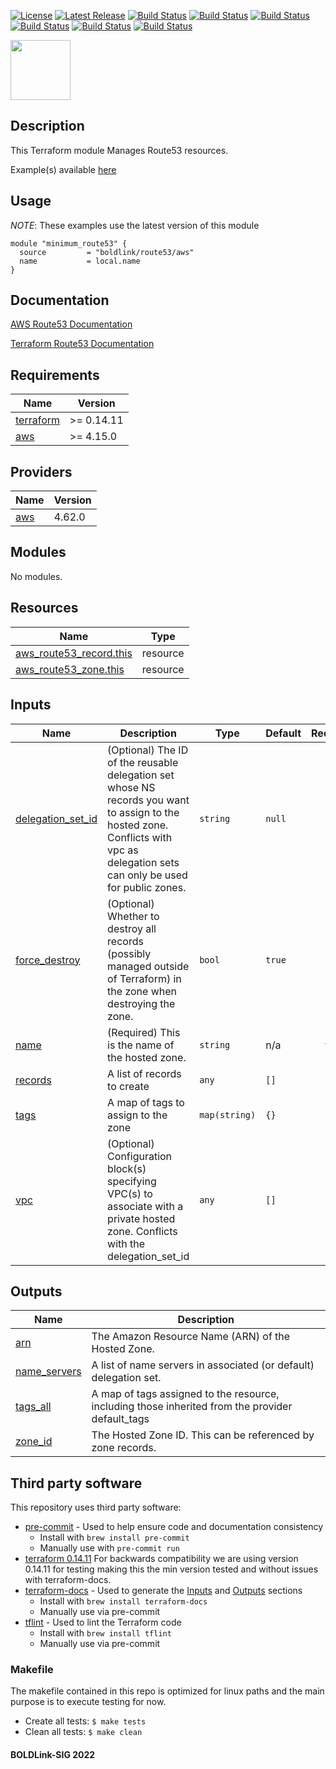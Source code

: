 [![License](https://img.shields.io/badge/License-Apache-blue.svg)](https://github.com/boldlink/terraform-aws-route53/blob/main/LICENSE)
[![Latest Release](https://img.shields.io/github/release/boldlink/terraform-aws-route53.svg)](https://github.com/boldlink/terraform-aws-route53/releases/latest)
[![Build Status](https://github.com/boldlink/terraform-aws-route53/actions/workflows/update.yaml/badge.svg)](https://github.com/boldlink/terraform-aws-route53/actions)
[![Build Status](https://github.com/boldlink/terraform-aws-route53/actions/workflows/release.yaml/badge.svg)](https://github.com/boldlink/terraform-aws-route53/actions)
[![Build Status](https://github.com/boldlink/terraform-aws-route53/actions/workflows/pre-commit.yaml/badge.svg)](https://github.com/boldlink/terraform-aws-route53/actions)
[![Build Status](https://github.com/boldlink/terraform-aws-route53/actions/workflows/pr-labeler.yaml/badge.svg)](https://github.com/boldlink/terraform-aws-route53/actions)
[![Build Status](https://github.com/boldlink/terraform-aws-route53/actions/workflows/checkov.yaml/badge.svg)](https://github.com/boldlink/terraform-aws-route53/actions)
[![Build Status](https://github.com/boldlink/terraform-aws-route53/actions/workflows/auto-badge.yaml/badge.svg)](https://github.com/boldlink/terraform-aws-route53/actions)

[<img src="https://avatars.githubusercontent.com/u/25388280?s=200&v=4" width="96"/>](https://boldlink.io)

## Description
This Terraform module Manages Route53 resources.

Example(s) available [here](https://github.com/boldlink/terraform-aws-route53/tree/main/examples)

## Usage
*NOTE*: These examples use the latest version of this module

```console
module "minimum_route53" {
  source         = "boldlink/route53/aws"
  name           = local.name
}
```

## Documentation

[AWS Route53 Documentation ](https://docs.aws.amazon.com/Route53/latest/DeveloperGuide/Welcome.html)


[Terraform Route53 Documentation](https://registry.terraform.io/providers/hashicorp/aws/latest/docs/resources/route53_zone)

<!-- BEGINNING OF PRE-COMMIT-TERRAFORM DOCS HOOK -->
## Requirements

| Name | Version |
|------|---------|
| <a name="requirement_terraform"></a> [terraform](#requirement\_terraform) | >= 0.14.11 |
| <a name="requirement_aws"></a> [aws](#requirement\_aws) | >= 4.15.0 |

## Providers

| Name | Version |
|------|---------|
| <a name="provider_aws"></a> [aws](#provider\_aws) | 4.62.0 |

## Modules

No modules.

## Resources

| Name | Type |
|------|------|
| [aws_route53_record.this](https://registry.terraform.io/providers/hashicorp/aws/latest/docs/resources/route53_record) | resource |
| [aws_route53_zone.this](https://registry.terraform.io/providers/hashicorp/aws/latest/docs/resources/route53_zone) | resource |

## Inputs

| Name | Description | Type | Default | Required |
|------|-------------|------|---------|:--------:|
| <a name="input_delegation_set_id"></a> [delegation\_set\_id](#input\_delegation\_set\_id) | (Optional) The ID of the reusable delegation set whose NS records you want to assign to the hosted zone. Conflicts with vpc as delegation sets can only be used for public zones. | `string` | `null` | no |
| <a name="input_force_destroy"></a> [force\_destroy](#input\_force\_destroy) | (Optional) Whether to destroy all records (possibly managed outside of Terraform) in the zone when destroying the zone. | `bool` | `true` | no |
| <a name="input_name"></a> [name](#input\_name) | (Required) This is the name of the hosted zone. | `string` | n/a | yes |
| <a name="input_records"></a> [records](#input\_records) | A list of records to create | `any` | `[]` | no |
| <a name="input_tags"></a> [tags](#input\_tags) | A map of tags to assign to the zone | `map(string)` | `{}` | no |
| <a name="input_vpc"></a> [vpc](#input\_vpc) | (Optional) Configuration block(s) specifying VPC(s) to associate with a private hosted zone. Conflicts with the delegation\_set\_id | `any` | `[]` | no |

## Outputs

| Name | Description |
|------|-------------|
| <a name="output_arn"></a> [arn](#output\_arn) | The Amazon Resource Name (ARN) of the Hosted Zone. |
| <a name="output_name_servers"></a> [name\_servers](#output\_name\_servers) | A list of name servers in associated (or default) delegation set. |
| <a name="output_tags_all"></a> [tags\_all](#output\_tags\_all) | A map of tags assigned to the resource, including those inherited from the provider default\_tags |
| <a name="output_zone_id"></a> [zone\_id](#output\_zone\_id) | The Hosted Zone ID. This can be referenced by zone records. |
<!-- END OF PRE-COMMIT-TERRAFORM DOCS HOOK -->


## Third party software
This repository uses third party software:
* [pre-commit](https://pre-commit.com/) - Used to help ensure code and documentation consistency
  * Install with `brew install pre-commit`
  * Manually use with `pre-commit run`
* [terraform 0.14.11](https://releases.hashicorp.com/terraform/0.14.11/) For backwards compatibility we are using version 0.14.11 for testing making this the min version tested and without issues with terraform-docs.
* [terraform-docs](https://github.com/segmentio/terraform-docs) - Used to generate the [Inputs](#Inputs) and [Outputs](#Outputs) sections
  * Install with `brew install terraform-docs`
  * Manually use via pre-commit
* [tflint](https://github.com/terraform-linters/tflint) - Used to lint the Terraform code
  * Install with `brew install tflint`
  * Manually use via pre-commit

### Makefile
The makefile contained in this repo is optimized for linux paths and the main purpose is to execute testing for now.
* Create all tests:
`$ make tests`
* Clean all tests:
`$ make clean`

#### BOLDLink-SIG 2022
